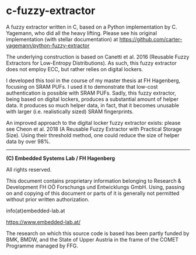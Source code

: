 # c-fuzzy-extractor
A fuzzy extractor written in C, based on a Python implementation by C. Yagemann, who did all the heavy lifting. Please see his original implementation (with stellar documentation) at https://github.com/carter-yagemann/python-fuzzy-extractor

The underlying construction is based on Canetti et al. 2016 (Reusable Fuzzy Extractors for Low-Entropy Distributions). As such, this fuzzy extractor does not employ ECC, but rather relies on digital lockers.

I developed this tool in the course of my master thesis at FH Hagenberg, focusing on SRAM PUFs. I used it to demonstrate that low-cost authentication is possible with SRAM PUFs. Sadly, this fuzzy extractor, being based on digital lockers, produces a substantial amount of helper data. It produces so much helper data, in fact, that it becomes unusable with larger (i.e. realistically sized) SRAM fingerprints.

An improved approach to the digital locker fuzzy extractor exists: please see Cheon et al. 2018 (A Reusable Fuzzy Extractor with Practical Storage Size). Using their threshold method, one could reduce the size of helper data by over 98%.

---

**(C) Embedded Systems Lab / FH Hagenberg**

All rights reserved.

This document contains proprietary information belonging to Research & Development FH OÖ Forschungs und Entwicklungs GmbH. Using, passing on and copying of this document or parts of it is generally not permitted without prior written authorization.

info(at)embedded-lab.at

https://www.embedded-lab.at/

The research on which this source code is based has been partly funded by BMK, BMDW, and the State of Upper Austria in the frame of the COMET Programme managed by FFG.
